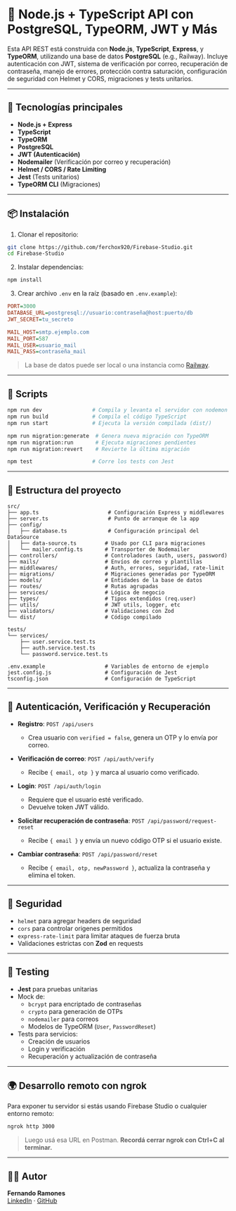 
# 🚀 Node.js + TypeScript API con PostgreSQL, TypeORM, JWT y Más

Esta API REST está construida con **Node.js**, **TypeScript**, **Express**, y **TypeORM**, utilizando una base de datos **PostgreSQL** (e.g., Railway). Incluye autenticación con JWT, sistema de verificación por correo, recuperación de contraseña, manejo de errores, protección contra saturación, configuración de seguridad con Helmet y CORS, migraciones y tests unitarios.

---

## 🧱 Tecnologías principales

- **Node.js + Express**
- **TypeScript**
- **TypeORM**
- **PostgreSQL**
- **JWT (Autenticación)**
- **Nodemailer** (Verificación por correo y recuperación)
- **Helmet / CORS / Rate Limiting**
- **Jest** (Tests unitarios)
- **TypeORM CLI** (Migraciones)

---

## 📦 Instalación

1. Clonar el repositorio:

```bash
git clone https://github.com/ferchox920/Firebase-Studio.git
cd Firebase-Studio
```

2. Instalar dependencias:

```bash
npm install
```

3. Crear archivo `.env` en la raíz (basado en `.env.example`):

```ini
PORT=3000
DATABASE_URL=postgresql://usuario:contraseña@host:puerto/db
JWT_SECRET=tu_secreto

MAIL_HOST=smtp.ejemplo.com
MAIL_PORT=587
MAIL_USER=usuario_mail
MAIL_PASS=contraseña_mail
```

> La base de datos puede ser local o una instancia como [Railway](https://railway.app).

---

## 🏁 Scripts

```bash
npm run dev                # Compila y levanta el servidor con nodemon
npm run build              # Compila el código TypeScript
npm run start              # Ejecuta la versión compilada (dist/)

npm run migration:generate  # Genera nueva migración con TypeORM
npm run migration:run       # Ejecuta migraciones pendientes
npm run migration:revert    # Revierte la última migración

npm test                   # Corre los tests con Jest
```

---

## 📂 Estructura del proyecto

```
src/
├── app.ts                      # Configuración Express y middlewares
├── server.ts                   # Punto de arranque de la app
├── config/
│   ├── database.ts             # Configuración principal del DataSource
│   ├── data-source.ts         # Usado por CLI para migraciones
│   └── mailer.config.ts       # Transporter de Nodemailer
├── controllers/               # Controladores (auth, users, password)
├── mails/                     # Envíos de correo y plantillas
├── middlewares/               # Auth, errores, seguridad, rate-limit
├── migrations/                # Migraciones generadas por TypeORM
├── models/                    # Entidades de la base de datos
├── routes/                    # Rutas agrupadas
├── services/                  # Lógica de negocio
├── types/                     # Tipos extendidos (req.user)
├── utils/                     # JWT utils, logger, etc
├── validators/                # Validaciones con Zod
└── dist/                      # Código compilado

tests/
└── services/
    ├── user.service.test.ts
    ├── auth.service.test.ts
    └── password.service.test.ts

.env.example                   # Variables de entorno de ejemplo
jest.config.js                 # Configuración de Jest
tsconfig.json                  # Configuración de TypeScript
```

---

## 🔐 Autenticación, Verificación y Recuperación

- **Registro**: `POST /api/users`  
  - Crea usuario con `verified = false`, genera un OTP y lo envía por correo.

- **Verificación de correo**: `POST /api/auth/verify`  
  - Recibe `{ email, otp }` y marca al usuario como verificado.

- **Login**: `POST /api/auth/login`  
  - Requiere que el usuario esté verificado.  
  - Devuelve token JWT válido.

- **Solicitar recuperación de contraseña**: `POST /api/password/request-reset`  
  - Recibe `{ email }` y envía un nuevo código OTP si el usuario existe.

- **Cambiar contraseña**: `POST /api/password/reset`  
  - Recibe `{ email, otp, newPassword }`, actualiza la contraseña y elimina el token.

---

## 🔧 Seguridad

- `helmet` para agregar headers de seguridad
- `cors` para controlar origenes permitidos
- `express-rate-limit` para limitar ataques de fuerza bruta
- Validaciones estrictas con **Zod** en requests

---

## 🧪 Testing

- **Jest** para pruebas unitarias
- Mock de:
  - `bcrypt` para encriptado de contraseñas
  - `crypto` para generación de OTPs
  - `nodemailer` para correos
  - Modelos de TypeORM (`User`, `PasswordReset`)
- Tests para servicios:
  - Creación de usuarios
  - Login y verificación
  - Recuperación y actualización de contraseña

---

## 🌍 Desarrollo remoto con ngrok

Para exponer tu servidor si estás usando Firebase Studio o cualquier entorno remoto:

```bash
ngrok http 3000
```

> Luego usá esa URL en Postman. **Recordá cerrar ngrok con Ctrl+C al terminar.**

---

## 🧑‍💻 Autor

**Fernando Ramones**  
[LinkedIn](https://linkedin.com/in/fernandoramones) · [GitHub](https://github.com/ferchox920)
```

